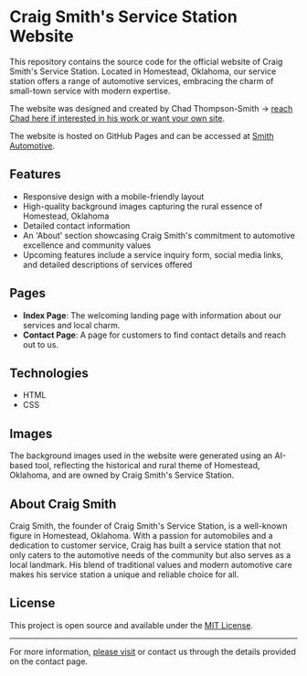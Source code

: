 # Craig Smith's Service Station Website

This repository contains the source code for the official website of Craig Smith's Service Station. Located in Homestead, Oklahoma, our service station offers a range of automotive services, embracing the charm of small-town service with modern expertise.

The website was designed and created by Chad Thompson-Smith -> [reach Chad here if interested in his work or want your own site](https://github.com/tsmith4014).

The website is hosted on GitHub Pages and can be accessed at [Smith Automotive](https://tsmith4014.github.io/craigs_service_station/).

## Features

- Responsive design with a mobile-friendly layout
- High-quality background images capturing the rural essence of Homestead, Oklahoma
- Detailed contact information
- An 'About' section showcasing Craig Smith's commitment to automotive excellence and community values
- Upcoming features include a service inquiry form, social media links, and detailed descriptions of services offered

## Pages

- **Index Page**: The welcoming landing page with information about our services and local charm.
- **Contact Page**: A page for customers to find contact details and reach out to us.

## Technologies

- HTML
- CSS

## Images

The background images used in the website were generated using an AI-based tool, reflecting the historical and rural theme of Homestead, Oklahoma, and are owned by Craig Smith's Service Station.

## About Craig Smith

Craig Smith, the founder of Craig Smith's Service Station, is a well-known figure in Homestead, Oklahoma. With a passion for automobiles and a dedication to customer service, Craig has built a service station that not only caters to the automotive needs of the community but also serves as a local landmark. His blend of traditional values and modern automotive care makes his service station a unique and reliable choice for all.

## License

This project is open source and available under the [MIT License](https://opensource.org/licenses/MIT).

---

For more information, [please visit](https://github.com/tsmith4014) or contact us through the details provided on the contact page.

